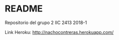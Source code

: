 # README

Repositorio del grupo 2 IIC 2413 2018-1

Link Heroku: http://nachocontreras.herokuapp.com/
